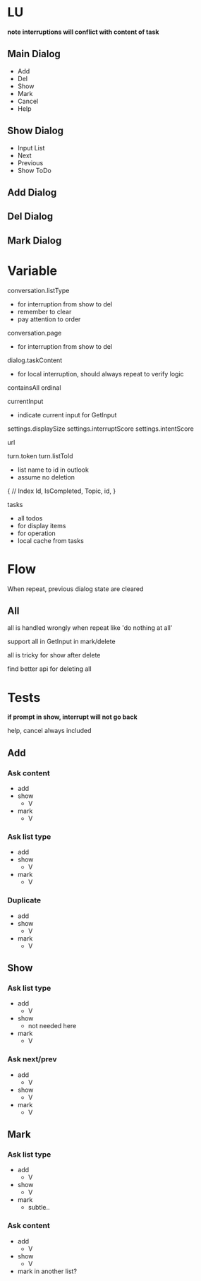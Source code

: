 # LU

**note interruptions will conflict with content of task**

## Main Dialog
- Add
- Del
- Show
- Mark
- Cancel
- Help

## Show Dialog
- Input List
- Next
- Previous
- Show ToDo

## Add Dialog
## Del Dialog
## Mark Dialog

# Variable
conversation.listType
- for interruption from show to del
- remember to clear
- pay attention to order

conversation.page
- for interruption from show to del

dialog.taskContent
- for local interruption, should always repeat to verify logic

containsAll
ordinal

currentInput
- indicate current input for GetInput

settings.displaySize
settings.interruptScore
settings.intentScore

url

turn.token
turn.listToId
- list name to id in outlook
- assume no deletion

{
    // Index
    Id,
    IsCompleted,
    Topic,
    id,
}

tasks
- all
todos
- for display
items
- for operation
- local cache from tasks

# Flow

When repeat, previous dialog state are cleared

## All

all is handled wrongly when repeat like 'do nothing at all'

support all in GetInput in mark/delete

all is tricky for show after delete

find better api for deleting all

# Tests

**if prompt in show, interrupt will not go back**

help, cancel always included

## Add
### Ask content
- add
- show
    - V
- mark
    - V

### Ask list type
- add
- show
    - V
- mark
    - V

### Duplicate
- add
- show
    - V
- mark
    - V

## Show
### Ask list type
- add
    - V
- show
    - not needed here
- mark
    - V

### Ask next/prev
- add
    - V
- show
    - V
- mark
    - V

## Mark
### Ask list type
- add
    - V
- show
    - V
- mark
    - subtle..

### Ask content
- add
    - V
- show
    - V
- mark in another list?
